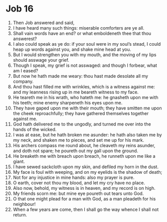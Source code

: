 ﻿# Job 16
1. Then Job answered and said, 
2. I have heard many such things: miserable comforters are ye all. 
3. Shall vain words have an end? or what emboldeneth thee that thou answerest? 
4. I also could speak as ye do: if your soul were in my soul’s stead, I could heap up words against you, and shake mine head at you. 
5. But I would strengthen you with my mouth, and the moving of my lips should asswage your grief. 
6. Though I speak, my grief is not asswaged: and though I forbear, what am I eased? 
7. But now he hath made me weary: thou hast made desolate all my company. 
8. And thou hast filled me with wrinkles, which is a witness against me: and my leanness rising up in me beareth witness to my face. 
9. He teareth me in his wrath, who hateth me: he gnasheth upon me with his teeth; mine enemy sharpeneth his eyes upon me. 
10. They have gaped upon me with their mouth; they have smitten me upon the cheek reproachfully; they have gathered themselves together against me. 
11. God hath delivered me to the ungodly, and turned me over into the hands of the wicked. 
12. I was at ease, but he hath broken me asunder: he hath also taken me by my neck, and shaken me to pieces, and set me up for his mark. 
13. His archers compass me round about, he cleaveth my reins asunder, and doth not spare; he poureth out my gall upon the ground. 
14. He breaketh me with breach upon breach, he runneth upon me like a giant. 
15. I have sewed sackcloth upon my skin, and defiled my horn in the dust. 
16. My face is foul with weeping, and on my eyelids is the shadow of death; 
17. Not for any injustice in mine hands: also my prayer is pure. 
18. O earth, cover not thou my blood, and let my cry have no place. 
19. Also now, behold, my witness is in heaven, and my record is on high. 
20. My friends scorn me: but mine eye poureth out tears unto God. 
21. O that one might plead for a man with God, as a man pleadeth for his neighbour! 
22. When a few years are come, then I shall go the way whence I shall not return. 
